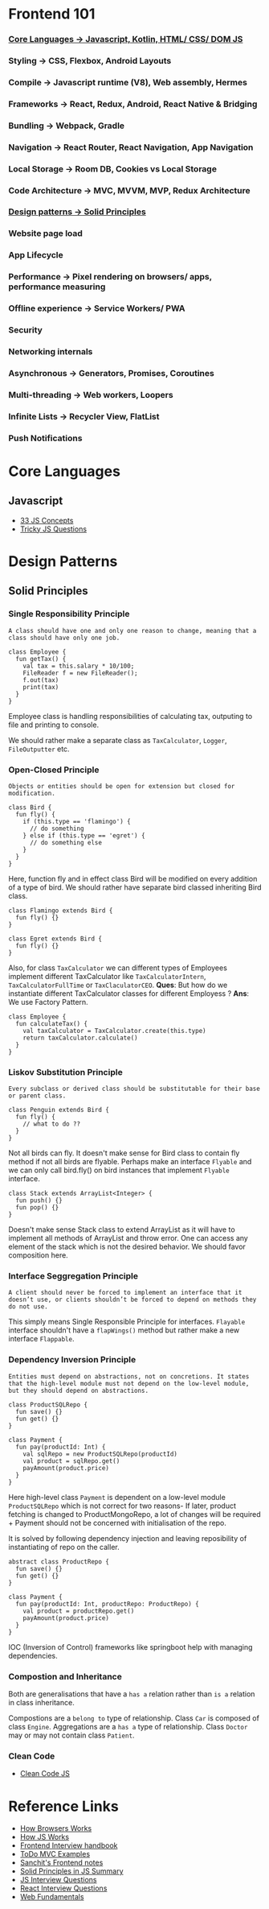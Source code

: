 # Frontend 101

### [Core Languages -> Javascript, Kotlin, HTML/ CSS/ DOM JS](#Core-Languages)

### Styling -> CSS, Flexbox, Android Layouts

### Compile -> Javascript runtime (V8), Web assembly, Hermes

### Frameworks -> React, Redux, Android, React Native & Bridging

### Bundling -> Webpack, Gradle

### Navigation -> React Router, React Navigation, App Navigation 

### Local Storage -> Room DB, Cookies vs Local Storage

### Code Architecture -> MVC, MVVM, MVP, Redux Architecture

### [Design patterns -> Solid Principles](#Design-Patterns)

### Website page load

### App Lifecycle

### Performance -> Pixel rendering on browsers/ apps, performance measuring

### Offline experience -> Service Workers/ PWA

### Security

### Networking internals

### Asynchronous -> Generators, Promises, Coroutines 

### Multi-threading -> Web workers, Loopers

### Infinite Lists -> Recycler View, FlatList

### Push Notifications

# Core Languages

## Javascript

- [33 JS Concepts](https://github.com/leonardomso/33-js-concepts)
- [Tricky JS Questions](https://github.com/lydiahallie/javascript-questions)

# Design Patterns

## Solid Principles

### Single Responsibility Principle
```
A class should have one and only one reason to change, meaning that a class should have only one job.
```

```
class Employee {
  fun getTax() {
    val tax = this.salary * 10/100;
    FileReader f = new FileReader();
    f.out(tax)
    print(tax)
  }
}
```
Employee class is handling responsibilities of calculating tax, outputing to file and printing to console.

We should rather make a separate class as `TaxCalculator`, `Logger`, `FileOutputter` etc.

### Open-Closed Principle
```
Objects or entities should be open for extension but closed for modification.
```
```
class Bird {
  fun fly() {
    if (this.type == 'flamingo') {
      // do something
    } else if (this.type == 'egret') {
      // do something else
    }
  }
}
```
Here, function fly and in effect class Bird will be modified on every addition of a type of bird. We should rather have separate bird classed inheriting Bird class.

```
class Flamingo extends Bird {
  fun fly() {}
}

class Egret extends Bird {
  fun fly() {}
}
```

Also, for class `TaxCalculator` we can different types of Employees implement different TaxCalculator like `TaxCalculatorIntern`, `TaxCalculatorFullTime` or `TaxClaculatorCEO`.
**Ques**: But how do we instantiate different TaxCalculator classes for different Employess ?
**Ans**: We use Factory Pattern. 

```
class Employee {
  fun calculateTax() {
    val taxCalculator = TaxCalculator.create(this.type)
    return taxCalculator.calculate()
  }
}
```

### Liskov Substitution Principle
```
Every subclass or derived class should be substitutable for their base or parent class.
```
```
class Penguin extends Bird {
  fun fly() {
    // what to do ??
  }
}
```
Not all birds can fly. It doesn't make sense for Bird class to contain fly method if not all birds are flyable. Perhaps make an interface `Flyable` and we can only call bird.fly() on bird instances that implement `Flyable` interface.

```
class Stack extends ArrayList<Integer> {
  fun push() {}
  fun pop() {}
}
```
Doesn't make sense Stack class to extend ArrayList as it will have to implement all methods of ArrayList and throw error. One can access any element of the stack which is not the desired behavior. We should favor composition here.

### Interface Seggregation Principle
```
A client should never be forced to implement an interface that it doesn’t use, or clients shouldn’t be forced to depend on methods they do not use.
```
This simply means Single Responsible Principle for interfaces. `Flayable` interface shouldn't have a `flapWings()` method but rather make a new interface `Flappable`.

### Dependency Inversion Principle
```
Entities must depend on abstractions, not on concretions. It states that the high-level module must not depend on the low-level module, but they should depend on abstractions.
```
```
class ProductSQLRepo {
  fun save() {}
  fun get() {}
}

class Payment {
  fun pay(productId: Int) {
    val sqlRepo = new ProductSQLRepo(productId)
    val product = sqlRepo.get()
    payAmount(product.price)
  }
}
```
Here high-level class `Payment` is dependent on a low-level module `ProductSQLRepo` which is not correct for two reasons- If later, product fetching is changed to ProductMongoRepo, a lot of changes will be required + Payment should not be concerned with initialisation of the repo. 

It is solved by following dependency injection and leaving reposibility of instantiating of repo on the caller.

```
abstract class ProductRepo {
  fun save() {}
  fun get() {}
}

class Payment {
  fun pay(productId: Int, productRepo: ProductRepo) {
    val product = productRepo.get()
    payAmount(product.price)
  }
}
```


IOC (Inversion of Control) frameworks like springboot help with managing dependencies.

### Compostion and Inheritance

Both are generalisations that have a `has a` relation rather than `is a` relation in class inheritance. 

Compostions are a `belong to` type of relationship. Class `Car` is composed of class `Engine`.
Aggregations are a `has a` type of relationship. Class `Doctor` may or may not contain class `Patient`.

### Clean Code

- [Clean Code JS](https://github.com/ryanmcdermott/clean-code-javascript)

# Reference Links 

- [How Browsers Works](https://www.html5rocks.com/en/tutorials/internals/howbrowserswork/)
- [How JS Works](https://blog.sessionstack.com/how-javascript-works/home)
- [Frontend Interview handbook](https://github.com/yangshun/front-end-interview-handbook)
- [ToDo MVC Examples](https://github.com/tastejs/todomvc/tree/master/examples)
- [Sanchit's Frontend notes](https://docs.google.com/document/d/1ikSTpvptGrS8GXQmVE-XLV4_WvCDcPGIoyySUicYv3I/edit)
- [Solid Principles in JS Summary]()
- [JS Interview Questions](https://www.toptal.com/javascript/interview-questions)
- [React Interview Questions](https://github.com/sudheerj/reactjs-interview-questions)
- [Web Fundamentals](https://javascript.info/)

 
